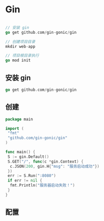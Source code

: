 
# Gin

```go

// 安装 gin
go get github.com/gin-gonic/gin

// 创建项目目录
mkdir web-app

// 项目根目录执行
go mod init
```

## 安装 gin

```go
go get github.com/gin-gonic/gin
```

## 创建

```go
package main

import (
 "fmt"
 "github.com/gin-gonic/gin"
)

func main() {
 S := gin.Default()
 S.GET("/", func(c *gin.Context) {
  c.JSON(200, gin.H{"msg": "服务启动成功"})
 })
 err := S.Run(":8080")
 if err != nil {
  fmt.Println("服务器启动失败！")
 }
}
```

## 配置

```
```

